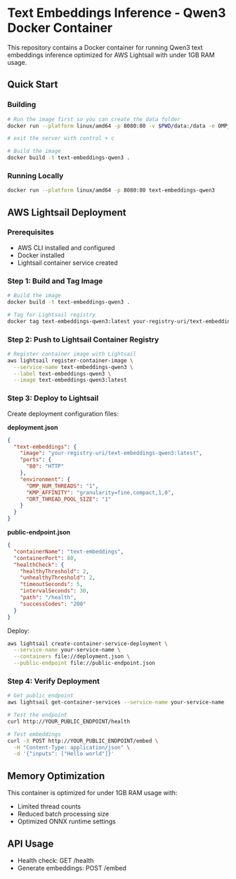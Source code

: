 # Text Embeddings Inference - Qwen3 Docker Container

This repository contains a Docker container for running Qwen3 text embeddings inference optimized for AWS Lightsail with under 1GB RAM usage.

## Quick Start

### Building
```bash
# Run the image first so you can create the data folder
docker run --platform linux/amd64 -p 8080:80 -v $PWD/data:/data -e OMP_NUM_THREADS=1 -e KMP_AFFINITY=granularity=fine,compact,1,0 -e ORT_THREAD_POOL_SIZE=1 ghcr.io/huggingface/text-embeddings-inference:cpu-1.8 --model-id janni-t/qwen3-embedding-0.6b-int8-tei-onnx --pooling mean --max-batch-tokens 1024 --tokenization-workers 1

# exit the server with control + c

# Build the image
docker build -t text-embeddings-qwen3 .
```

### Running Locally
```bash
docker run --platform linux/amd64 -p 8080:80 text-embeddings-qwen3
```

## AWS Lightsail Deployment

### Prerequisites
- AWS CLI installed and configured
- Docker installed
- Lightsail container service created

### Step 1: Build and Tag Image
```bash
# Build the image
docker build -t text-embeddings-qwen3 .

# Tag for Lightsail registry
docker tag text-embeddings-qwen3:latest your-registry-uri/text-embeddings-qwen3:latest
```

### Step 2: Push to Lightsail Container Registry
```bash
# Register container image with Lightsail
aws lightsail register-container-image \
  --service-name text-embeddings-qwen3 \
  --label text-embeddings-qwen3 \
  --image text-embeddings-qwen3:latest
```

### Step 3: Deploy to Lightsail
Create deployment configuration files:

**deployment.json**
```json
{
  "text-embeddings": {
    "image": "your-registry-uri/text-embeddings-qwen3:latest",
    "ports": {
      "80": "HTTP"
    },
    "environment": {
      "OMP_NUM_THREADS": "1",
      "KMP_AFFINITY": "granularity=fine,compact,1,0",
      "ORT_THREAD_POOL_SIZE": "1"
    }
  }
}
```

**public-endpoint.json**
```json
{
  "containerName": "text-embeddings",
  "containerPort": 80,
  "healthCheck": {
    "healthyThreshold": 2,
    "unhealthyThreshold": 2,
    "timeoutSeconds": 5,
    "intervalSeconds": 30,
    "path": "/health",
    "successCodes": "200"
  }
}
```

Deploy:
```bash
aws lightsail create-container-service-deployment \
  --service-name your-service-name \
  --containers file://deployment.json \
  --public-endpoint file://public-endpoint.json
```

### Step 4: Verify Deployment
```bash
# Get public endpoint
aws lightsail get-container-services --service-name your-service-name

# Test the endpoint
curl http://YOUR_PUBLIC_ENDPOINT/health

# Test embeddings
curl -X POST http://YOUR_PUBLIC_ENDPOINT/embed \
  -H "Content-Type: application/json" \
  -d '{"inputs": ["Hello world"]}'
```

## Memory Optimization
This container is optimized for under 1GB RAM usage with:
- Limited thread counts
- Reduced batch processing size
- Optimized ONNX runtime settings

## API Usage
- Health check: GET /health
- Generate embeddings: POST /embed
